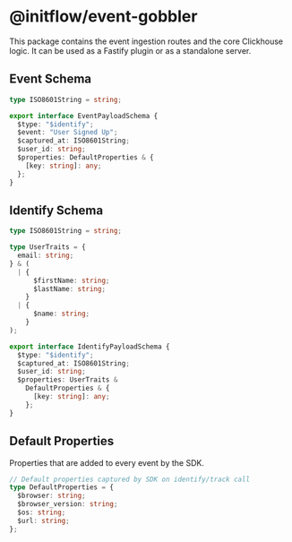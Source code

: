 # @initflow/event-gobbler

This package contains the event ingestion routes and the core Clickhouse logic. It can be used as a Fastify plugin or as a standalone server.

## Event Schema

```ts
type ISO8601String = string;

export interface EventPayloadSchema {
  $type: "$identify";
  $event: "User Signed Up";
  $captured_at: ISO8601String;
  $user_id: string;
  $properties: DefaultProperties & {
    [key: string]: any;
  };
}
```

## Identify Schema

```ts
type ISO8601String = string;

type UserTraits = {
  email: string;
} & (
  | {
      $firstName: string;
      $lastName: string;
    }
  | {
      $name: string;
    }
);

export interface IdentifyPayloadSchema {
  $type: "$identify";
  $captured_at: ISO8601String;
  $user_id: string;
  $properties: UserTraits &
    DefaultProperties & {
      [key: string]: any;
    };
}
```

## Default Properties

Properties that are added to every event by the SDK.

```ts
// Default properties captured by SDK on identify/track call
type DefaultProperties = {
  $browser: string;
  $browser_version: string;
  $os: string;
  $url: string;
};
```
